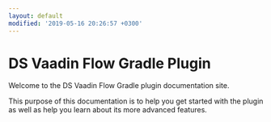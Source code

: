 ```yaml
---
layout: default
modified: '2019-05-16 20:26:57 +0300'
---
```


# DS Vaadin Flow Gradle Plugin

Welcome to the DS Vaadin Flow Gradle plugin documentation site. 

This purpose of this documentation is to help you get started with the  plugin as well as help you learn about its more advanced features.
